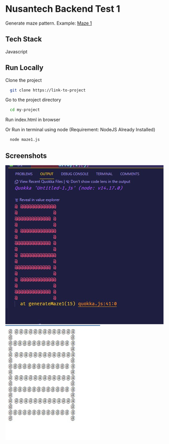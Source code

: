 
# Nusantech Backend Test 1

Generate maze pattern. 
Example: 
[Maze 1](https://postimg.cc/21LvXwpr)


## Tech Stack

Javascript

  
## Run Locally

Clone the project

```bash
  git clone https://link-to-project
```

Go to the project directory

```bash
  cd my-project
```

Run index.html in browser

Or Run in terminal using node (Requirement: NodeJS Already Installed)

```bash
  node maze1.js
```

  
## Screenshots

![Terminal Result](https://raw.githubusercontent.com/NaufalHSyahputra/nusantech-testbackend1/main/result_terminal.jpg)
![Webpage Result](https://raw.githubusercontent.com/NaufalHSyahputra/nusantech-testbackend1/main/result_webpage.jpg)

  